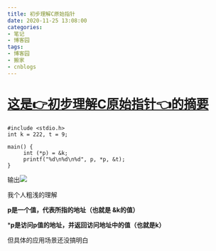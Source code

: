 ```yaml
---
title: 初步理解C原始指针
date: 2020-11-25 13:08:00
categories:
- 笔记
- 博客园
tags:
- 博客园
- 搬家
- cnblogs
---
```

# [这是👉初步理解C原始指针👈的摘要](../../../../2020/11/25/cnblog_14038732/)
<!--more-->


    
    
    #include <stdio.h>
    int k = 222, t = 9;
    
    main() {
         int (*p) = &k;
         printf("%d\n%d\n%d", p, *p, &t);
    }

输出![](https://img2020.cnblogs.com/blog/2015058/202011/2015058-20201125211119899-1090245920.png)







我个人粗浅的理解

**p是一个值，代表所指的地址（也就是 &k的值）**

***p是访问p值的地址，并返回访问地址中的值（也就是k）**

但具体的应用场景还没搞明白


